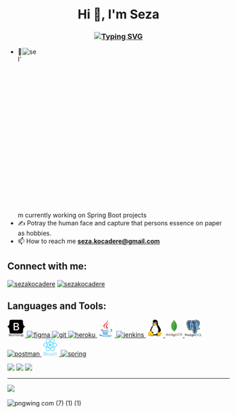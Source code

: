 

<h1 align="center">Hi 👋, I'm Seza</h1>
<h3 align="center"><a href="https://git.io/typing-svg"><img src="https://readme-typing-svg.demolab.com?font=Fira+Code&size=18&pause=1000&color=D25387F0&center=true&vCenter=true&width=435&lines=I'm+a+Computer+Engineer+-+Java+Developer" alt="Typing SVG" /></a></h3>


<p><img align="right" src="https://user-images.githubusercontent.com/38151013/219787124-b1a86fd7-0ee9-4ba3-8253-8d186d765089.gif" width="470" height="370" alt="se" /></p>

- 🔭 I’m currently working on Spring Boot projects
- ✍️ Potray the human face and capture that persons essence on paper as hobbies.
- 📫 How to reach me **seza.kocadere@gmail.com**




<h2 align="left">Connect with me:</h2>
<p align="left">
<a href="https://linkedin.com/in/sezakocadere" target="blank"><img align="center" src="https://raw.githubusercontent.com/rahuldkjain/github-profile-readme-generator/master/src/images/icons/Social/linked-in-alt.svg" alt="sezakocadere" height="30" width="40" /></a>
<a href="https://www.hackerrank.com/sezakocadere" target="blank"><img align="center" src="https://raw.githubusercontent.com/rahuldkjain/github-profile-readme-generator/master/src/images/icons/Social/hackerrank.svg" alt="sezakocadere" height="30" width="40" /></a>
</p>

<h2 align="left">Languages and Tools:</h2>
<p align="left"> <a href="https://getbootstrap.com" target="_blank" rel="noreferrer"> <img src="https://raw.githubusercontent.com/devicons/devicon/master/icons/bootstrap/bootstrap-plain-wordmark.svg" alt="bootstrap" width="40" height="40"/> </a> <a href="https://www.figma.com/" target="_blank" rel="noreferrer"> <img src="https://www.vectorlogo.zone/logos/figma/figma-icon.svg" alt="figma" width="40" height="40"/> </a> <a href="https://git-scm.com/" target="_blank" rel="noreferrer"> <img src="https://www.vectorlogo.zone/logos/git-scm/git-scm-icon.svg" alt="git" width="40" height="40"/> </a> <a href="https://heroku.com" target="_blank" rel="noreferrer"> <img src="https://www.vectorlogo.zone/logos/heroku/heroku-icon.svg" alt="heroku" width="40" height="40"/> </a> <a href="https://www.java.com" target="_blank" rel="noreferrer"> <img src="https://raw.githubusercontent.com/devicons/devicon/master/icons/java/java-original.svg" alt="java" width="40" height="40"/> </a> <a href="https://www.jenkins.io" target="_blank" rel="noreferrer"> <img src="https://www.vectorlogo.zone/logos/jenkins/jenkins-icon.svg" alt="jenkins" width="40" height="40"/> </a> <a href="https://www.linux.org/" target="_blank" rel="noreferrer"> <img src="https://raw.githubusercontent.com/devicons/devicon/master/icons/linux/linux-original.svg" alt="linux" width="40" height="40"/> </a> <a href="https://www.mongodb.com/" target="_blank" rel="noreferrer"> <img src="https://raw.githubusercontent.com/devicons/devicon/master/icons/mongodb/mongodb-original-wordmark.svg" alt="mongodb" width="40" height="40"/> </a> <a href="https://www.postgresql.org" target="_blank" rel="noreferrer"> <img src="https://raw.githubusercontent.com/devicons/devicon/master/icons/postgresql/postgresql-original-wordmark.svg" alt="postgresql" width="40" height="40"/> </a> <a href="https://postman.com" target="_blank" rel="noreferrer"> <img src="https://www.vectorlogo.zone/logos/getpostman/getpostman-icon.svg" alt="postman" width="40" height="40"/> </a> <a href="https://reactjs.org/" target="_blank" rel="noreferrer"> <img src="https://raw.githubusercontent.com/devicons/devicon/master/icons/react/react-original-wordmark.svg" alt="react" width="40" height="40"/> </a> <a href="https://spring.io/" target="_blank" rel="noreferrer"> <img src="https://www.vectorlogo.zone/logos/springio/springio-icon.svg" alt="spring" width="40" height="40"/> </a> </p>




![](https://github-readme-stats.vercel.app/api?username=sezakocadere&theme=dracula&hide_border=false&include_all_commits=true&count_private=false)
![](https://github-readme-streak-stats.herokuapp.com/?user=sezakocadere&theme=dracula&hide_border=false)
![](https://github-readme-stats.vercel.app/api/top-langs/?username=sezakocadere&theme=dracula&hide_border=false&include_all_commits=true&count_private=false&layout=compact)



---
[![](https://visitcount.itsvg.in/api?id=sezakocadere&icon=0&color=0)](https://visitcount.itsvg.in)

<!-- Proudly created with GPRM ( https://gprm.itsvg.in ) -->

![pngwing com (7) (1) (1)](https://user-images.githubusercontent.com/38151013/219854258-622bec35-e810-428f-8178-40b2c6c7e194.png)
